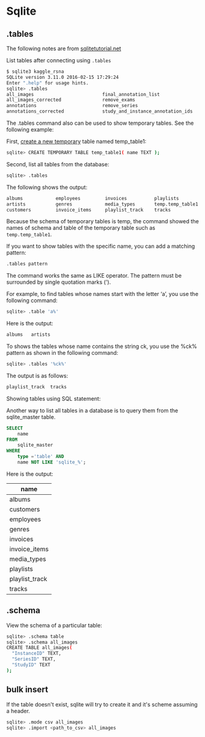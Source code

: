 # Sqlite

## .tables

The following notes are from [sqlitetutorial.net](https://www.sqlitetutorial.net/sqlite-tutorial/sqlite-show-tables/)

List tables after connecting using ```.tables```
```bash
$ sqlite3 kaggle_rsna
SQLite version 3.11.0 2016-02-15 17:29:24
Enter ".help" for usage hints.
sqlite> .tables
all_images                         final_annotation_list            
all_images_corrected               remove_exams                     
annotations                        remove_series                    
annotations_corrected              study_and_instance_annotation_ids

```
The .tables command also can be used to show temporary tables. See the following example:

First, [create a new temporary](https://www.sqlitetutorial.net/sqlite-create-table/) table named temp_table1:

```bash
sqlite> CREATE TEMPORARY TABLE temp_table1( name TEXT );
```

Second, list all tables from the database:

```bash
sqlite> .tables
```

The following shows the output:

```bash
albums            employees         invoices          playlists
artists           genres            media_types       temp.temp_table1
customers         invoice_items     playlist_track    tracks
```

Because the schema of temporary tables is temp, the command showed the names of schema and table of the temporary table such as ```temp.temp_table1```.

If you want to show tables with the specific name, you can add a matching pattern:

```bash
.tables pattern
```

The command works the same as LIKE operator. The pattern must be surrounded by single quotation marks (').

For example, to find tables whose names start with the letter ‘a’, you use the following command:

```bash
sqlite> .table 'a%'
```

Here is the output:

```bash
albums   artists
```

To shows the tables whose name contains the string  ck, you use the %ck% pattern as shown in the following command:

```bash
sqlite> .tables '%ck%'
```

The output is as follows:

```bash
playlist_track  tracks
```

Showing tables using SQL statement:

Another way to list all tables in a database is to query them from the sqlite_master table.

```sql
SELECT 
    name
FROM 
    sqlite_master 
WHERE 
    type ='table' AND 
    name NOT LIKE 'sqlite_%';
```

Here is the output:

|name          |
|--------------|
|albums        |
|customers     |
|employees     |
|genres        |
|invoices      |
|invoice_items |
|media_types   |
|playlists     |
|playlist_track|
|tracks        |

## .schema

View the schema of a particular table:

```bash
sqlite> .schema table
sqlite> .schema all_images
CREATE TABLE all_images(
  "InstanceID" TEXT,
  "SeriesID" TEXT,
  "StudyID" TEXT
);

```

## bulk insert

If the table doesn't exist, sqlite will try to create it and it's scheme assuming a header.

```bash
sqlite> .mode csv all_images 
sqlite> .import <path_to_csv> all_images
```